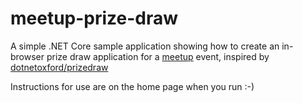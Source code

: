 # meetup-prize-draw

A simple .NET Core sample application showing how to create an in-browser prize draw application for a [meetup](https://www.meetup.com) event, inspired by [dotnetoxford/prizedraw](https://github.com/dotnetoxford/PrizeDraw)

Instructions for use are on the home page when you run :-)